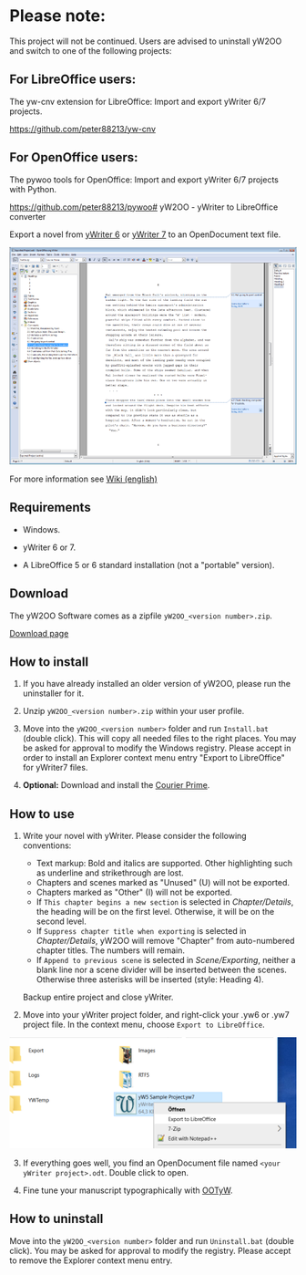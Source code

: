 # Please note: 

This project will not be continued. Users are advised to uninstall yW2OO and switch to one of the following projects: 

## For LibreOffice users: 

The yw-cnv extension for LibreOffice: Import and export yWriter 6/7 projects. 

https://github.com/peter88213/yw-cnv

## For OpenOffice users: 

The pywoo tools for OpenOffice: Import and export yWriter 6/7 projects with Python. 

https://github.com/peter88213/pywoo# yW2OO - yWriter to LibreOffice converter

Export a novel from [yWriter 6](http://www.spacejock.com/yWriter6.html) or [yWriter 7](http://www.spacejock.com/yWriter7.html) to an OpenDocument 
text file.

![Screenshot: Generated ODT in Writer](https://raw.githubusercontent.com/peter88213/yW2OO/master/docs/Screenshots/Writer.png)

For more information see [Wiki (english)](https://github.com/peter88213/yW2OO/wiki)



## Requirements

* Windows.

* yWriter 6 or 7.

* A LibreOffice 5 or 6 standard installation (not a "portable" version).



## Download

The yW2OO Software comes as a zipfile `yW2OO_<version number>.zip`. 

[Download page](https://github.com/peter88213/yW2OO/releases/latest)



## How to install

1. If you have already installed an older version of yW2OO, please run the uninstaller for it. 

2. Unzip `yW2OO_<version number>.zip` within your user profile.

3. Move into the `yW2OO_<version number>` folder and run `Install.bat` (double click).
   This will copy all needed files to the right places. 
   You may be asked for approval to modify  the Windows registry. Please accept in order to
   install an Explorer context menu entry "Export to LibreOffice" for yWriter7 files.

4. __Optional:__  Download and install the [Courier Prime](https://quoteunquoteapps.com/courierprime).



## How to use

1. Write your novel with yWriter. Please consider the following conventions:
   * Text markup: Bold and italics are supported. Other highlighting such as underline and strikethrough are lost.
   * Chapters and scenes marked as "Unused" (U) will not be exported.
   * Chapters marked as "Other" (I) will not be exported.
   * If `This chapter begins a new section` is selected in _Chapter/Details_, the heading will be on the first level. Otherwise, it will be on the second level.
   * If `Suppress chapter title when exporting` is selected in _Chapter/Details_, yW2OO will remove "Chapter" from auto-numbered chapter titles. The numbers will remain.
   * If `Append to previous scene` is selected in _Scene/Exporting_, neither a blank line nor a scene divider will be inserted between the scenes. Otherwise three asterisks will be inserted (style: Heading 4). 

   Backup entire project and close yWriter.

2.  Move into your yWriter project folder, and right-click your .yw6 or .yw7 project file. 
   In the context menu, choose `Export to LibreOffice`. 
   
![Screenshot: Windows Explorer context menu](https://raw.githubusercontent.com/peter88213/yW2OO/master/docs/Screenshots/yw2oo_cm.png)

3. If everything goes well, you find an OpenDocument file named `<your yWriter project>.odt`.
   Double click to open.

4. Fine tune your manuscript typographically with [OOTyW](https://github.com/peter88213/OOTyW/wiki).



## How to uninstall

Move into the `yW2OO_<version number>` folder and run `Uninstall.bat` (double click). 
You may be asked for approval to modify the registry. Please accept to remove the Explorer context
menu entry. 

